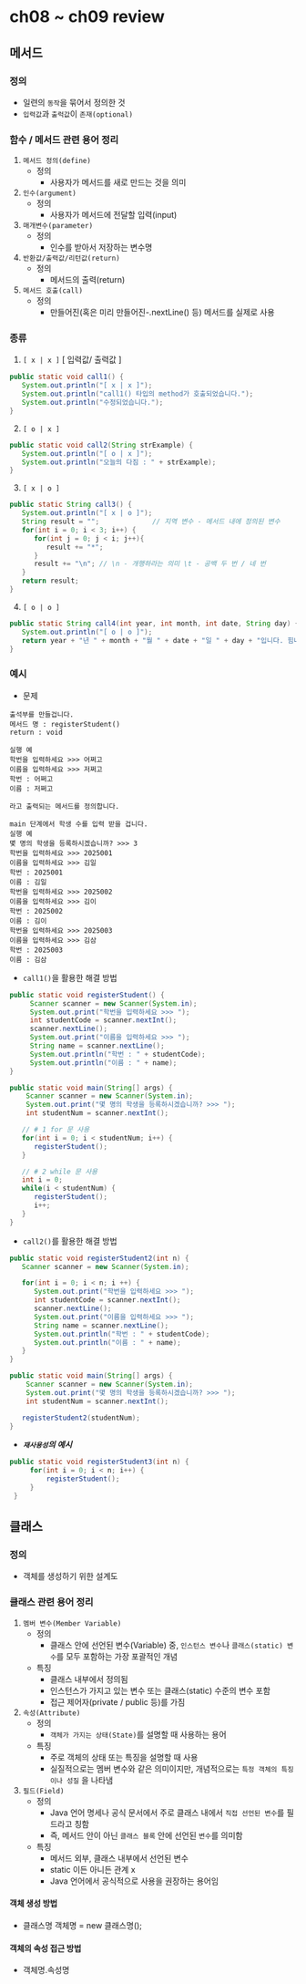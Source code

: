 # ch08 ~ ch09 review
## 메서드
### 정의
- 일련의 `동작`을 묶어서 정의한 것
- `입력값`과 `출럭값`이 `존재(optional)`

### 함수 / 메서드 관련 용어 정리
1. `메서드 정의(define)`
   - 정의
     - 사용자가 메서드를 새로 만드는 것을 의미
2. `인수(argument)`
   - 정의
     - 사용자가 메서드에 전달할 입력(input)
3. `매개변수(parameter)`
   - 정의
     - 인수를 받아서 저장하는 변수명
4. `반환값/출력값/리턴값(return)`
   - 정의
     - 메서드의 출력(return)
5. `메서드 호출(call)`
   - 정의
     - 만들어진(혹은 미리 만들어진-.nextLine() 등) 메서드를 실제로 사용

### 종류
1. `[ x | x ]` [ 입력값/ 출력값 ]
```java
public static void call1() {
   System.out.println("[ x | x ]");
   System.out.println("call1() 타입의 method가 호출되었습니다.");
   System.out.println("수정되었습니다.");
}
```
2. `[ o | x ]`
```java
public static void call2(String strExample) {
   System.out.println("[ o | x ]");
   System.out.println("오늘의 다짐 : " + strExample);
}
```
3. `[ x | o ]`
```java
public static String call3() {
   System.out.println("[ x | o ]");
   String result = "";             // 지역 변수 - 메서드 내에 정의된 변수
   for(int i = 0; i < 3; i++) {
      for(int j = 0; j < i; j++){
         result += "*";
      }
      result += "\n"; // \n - 개행하라는 의미 \t - 공백 두 번 / 네 번
   }
   return result;
}
```
4. `[ o | o ]`
```java
public static String call4(int year, int month, int date, String day) {
   System.out.println("[ o | o ]");
   return year + "년 " + month + "월 " + date + "일 " + day + "입니다. 힘내요";
}
```

### 예시
- 문제
```
출석부를 만들겁니다.
메서드 명 : registerStudent()
return : void

실행 예
학번을 입력하세요 >>> 어쩌고
이름을 입력하세요 >>> 저쩌고
학번 : 어쩌고
이름 : 저쩌고

라고 출력되는 메서드를 정의합니다.

main 단계에서 학생 수를 입력 받을 겁니다.
실행 예
몇 명의 학생을 등록하시겠습니까? >>> 3
학번을 입력하세요 >>> 2025001
이름을 입력하세요 >>> 김일
학번 : 2025001
이름 : 김일
학번을 입력하세요 >>> 2025002
이름을 입력하세요 >>> 김이
학번 : 2025002
이름 : 김이
학번을 입력하세요 >>> 2025003
이름을 입력하세요 >>> 김삼
학번 : 2025003
이름 : 김삼
```
- `call1()`을 활용한 해결 방법
```java
public static void registerStudent() {
     Scanner scanner = new Scanner(System.in);
     System.out.print("학번을 입력하세요 >>> ");
     int studentCode = scanner.nextInt();
     scanner.nextLine();
     System.out.print("이름을 입력하세요 >>> ");
     String name = scanner.nextLine();
     System.out.println("학번 : " + studentCode);
     System.out.println("이름 : " + name);
}

public static void main(String[] args) {
    Scanner scanner = new Scanner(System.in);
    System.out.print("몇 명의 학생을 등록하시겠습니까? >>> ");
    int studentNum = scanner.nextInt();

   // # 1 for 문 사용
   for(int i = 0; i < studentNum; i++) {
      registerStudent();
   }

   // # 2 while 문 사용
   int i = 0;
   while(i < studentNum) {
      registerStudent();
      i++;
   }
}
```
- `call2()`를 활용한 해결 방법
```java
public static void registerStudent2(int n) {
   Scanner scanner = new Scanner(System.in);

   for(int i = 0; i < n; i ++) {
      System.out.print("학번을 입력하세요 >>> ");
      int studentCode = scanner.nextInt();
      scanner.nextLine();
      System.out.print("이름을 입력하세요 >>> ");
      String name = scanner.nextLine();
      System.out.println("학번 : " + studentCode);
      System.out.println("이름 : " + name);
   }
}

public static void main(String[] args) {
    Scanner scanner = new Scanner(System.in);
    System.out.print("몇 명의 학생을 등록하시겠습니까? >>> ");
    int studentNum = scanner.nextInt();

   registerStudent2(studentNum);
}
```


- **_`재사용성`의 예시_**
```java
public static void registerStudent3(int n) {
     for(int i = 0; i < n; i++) {
         registerStudent();
     }
 }
```

## 클래스
### 정의
- 객체를 생성하기 위한 설계도

### 클래스 관련 용어 정리
1. `멤버 변수(Member Variable)`
   - 정의
     - 클래스 안에 선언된 변수(Variable) 중, `인스턴스 변수`나 `클래스(static) 변수`를 모두 포함하는 가장 포괄적인 개념
   - 특징
     - 클래스 내부에서 정의됨
     - 인스턴스가 가지고 있는 변수 또는 클래스(static) 수준의 변수 포함
     - 접근 제어자(private / public 등)를 가짐
2. `속성(Attribute)`
   - 정의
     - `객체가 가지는 상태(State)`를 설명할 때 사용하는 용어
   - 특징
     - 주로 객체의 상태 또는 특징을 설명할 때 사용
     - 실질적으로는 멤버 변수와 같은 의미이지만, 개념적으로는 `특정 객체의 특징이나 성질` 을 나타냄
3. `필드(Field)`
   - 정의
     - Java 언어 명세나 공식 문서에서 주로 클래스 내에서 `직접 선언된 변수`를 필드라고 칭함
     - 즉, 메서드 안이 아닌 `클래스 블록` 안에 선언된 `변수`를 의미함
   - 특징
     - 메서드 외부, 클래스 내부에서 선언된 변수
     - static 이든 아니든 관계 x
     - Java 언어에서 공식적으로 사용을 권장하는 용어임

#### 객체 생성 방법
- 클래스명 객체명 = new 클래스명();

#### 객체의 속성 접근 방법 
- 객체명.속성명
